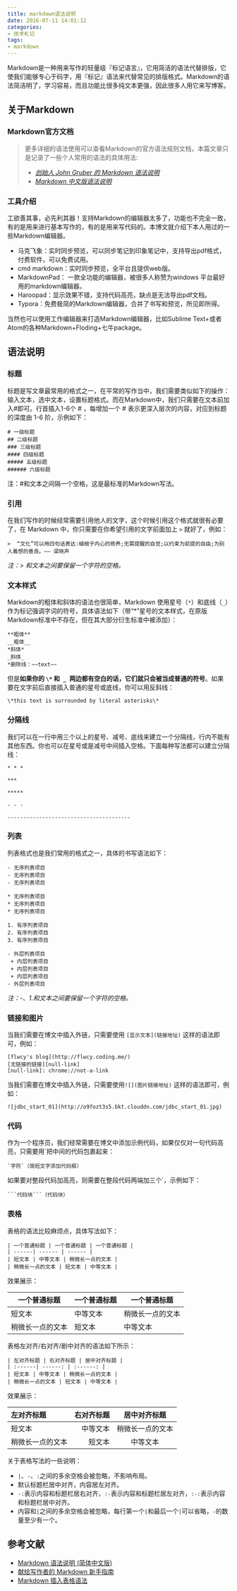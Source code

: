 ```yaml
---
title: markdown语法说明
date: 2016-07-11 14:01:12
categories:
- 技术札记
tags:
- markdown
---
```

Markdown是一种用来写作的轻量级『标记语言』，它用简洁的语法代替排版，它使我们能够专心于码字，用『标记』语法来代替常见的排版格式。Markdown的语法简洁明了，学习容易，而且功能比很多纯文本更强，因此很多人用它来写博客。
<!-- more -->

## 关于Markdown

### Markdown官方文档
>更多详细的语法使用可以查看Markdown的官方语法规则文档，本篇文章只是记录了一些个人常用的语法的具体用法:
>
>* [*创始人 John Gruber 的 Markdown 语法说明*](http://daringfireball.net/projects/markdown/syntax)
>* [*Markdown 中文版语法说明*](http://wowubuntu.com/markdown/#list)


### 工具介绍

工欲善其事，必先利其器！支持Markdown的编辑器太多了，功能也不完全一致，有的是用来进行基本写作的，有的是用来写代码的。本博文就介绍下本人用过的一些Markdown编辑器。

* 马克飞象：实时同步预览，可以同步笔记到印象笔记中，支持导出pdf格式，付费软件，可以免费试用。
* cmd markdown：实时同步预览，全平台且提供web版。
* MarkdownPad： 一款全功能的编辑器，被很多人称赞为windows 平台最好用的markdown编辑器。
* Haroopad：显示效果不错，支持代码高亮，缺点是无法导出pdf文档。
* Typora：免费极简的Markdown编辑器，合并了书写和预览，所见即所得。

当然也可以使用工作编辑器来打造Markdown编辑器，比如Sublime Text+或者Atom的各种Markdown+Floding+七牛package。 

## 语法说明

### 标题

标题是写文章最常用的格式之一，在平常的写作当中，我们需要类似如下的操作：输入文本，选中文本，设置标题格式。而在Markdown中，我们只需要在文本前加入#即可。行首插入1-6个 # ，每增加一个 # 表示更深入层次的内容，对应到标题的深度由 1-6 阶，示例如下：

```
# 一级标题
## 二级标题
### 三级标题
#### 四级标题
##### 五级标题
###### 六级标题
```

注：#和文本之间隔一个空格，这是最标准的Markdown写法。

### 引用

在我们写作的时候经常需要引用他人的文字，这个时候引用这个格式就很有必要了，在 Markdown 中，你只需要在你希望引用的文字前面加上 `>` 就好了，例如：

```
>  “文化”可以用四句话表达:植根于内心的修养;无需提醒的自觉;以约束为前提的自由;为别人着想的善良。—— 梁晓声
```

*注：> 和文本之间要保留一个字符的空格。*

### 文本样式

Markdown的粗体和斜体的语法也很简单，Markdown 使用星号（`*`）和底线（`_`）作为标记强调字词的符号，具体语法如下（带“*”星号的文本样式，在原版Markdown标准中不存在，但在其大部分衍生标准中被添加）：

```
**粗体**
__粗体__
*斜体*
_斜体_
*删除线：~~text~~
```

但是**如果你的 `\*` 和` _ `两边都有空白的话，它们就只会被当成普通的符号**。如果要在文字前后直接插入普通的星号或底线，你可以用反斜线：

```
\*this text is surrounded by literal asterisks\*
```

### 分隔线

我们可以在一行中用三个以上的星号、减号、底线来建立一个分隔线，行内不能有其他东西。你也可以在星号或是减号中间插入空格。下面每种写法都可以建立分隔线：

```
* * *

***

*****

- - -

---------------------------------------
```

### 列表

列表格式也是我们常用的格式之一，具体的书写语法如下：

```
- 无序列表项目
- 无序列表项目
- 无序列表项目

* 无序列表项目
* 无序列表项目
* 无序列表项目

1. 有序列表项目
2. 有序列表项目
3. 有序列表项目

- 外层列表项目
 + 内层列表项目
 + 内层列表项目
 + 内层列表项目
- 外层列表项目
```

*注：-、1.和文本之间要保留一个字符的空格。*

### 链接和图片

当我们需要在博文中插入外链，只需要使用 `[显示文本](链接地址)` 这样的语法即可，例如：

```
[flwcy's blog](http://flwcy.coding.me/)
[无链接的链接][null-link]
[null-link]: chrome://not-a-link
```

当我们需要在博文中插入外链，只需要使用`![](图片链接地址)` 这样的语法即可，例如：

```
![jdbc_start_01](http://o9fozt3s5.bkt.clouddn.com/jdbc_start_01.jpg)
```

### 代码

作为一个程序员，我们经常需要在博文中添加示例代码，如果仅仅对一句代码高亮，只需要用`把中间的代码包裹起来：

```
`字符`（简短文字添加代码框）
```

如果要对整段代码加高亮，则需要在整段代码两端加三个`，示例如下：

```
​```代码块```（代码块）
```

### 表格

表格的语法比较麻烦点，具体写法如下：

```
| 一个普通标题 | 一个普通标题 | 一个普通标题 |
| ------| ------ | ------ |
| 短文本 | 中等文本 | 稍微长一点的文本 |
| 稍微长一点的文本 | 短文本 | 中等文本 |
```

效果展示：

| 一个普通标题   | 一个普通标题 | 一个普通标题   |
| -------- | ------ | -------- |
| 短文本      | 中等文本   | 稍微长一点的文本 |
| 稍微长一点的文本 | 短文本    | 中等文本     |

表格左对齐/右对齐/剧中对齐的语法如下所示：

```
| 左对齐标题 | 右对齐标题 | 居中对齐标题 |
| :------| ------: | :------: |
| 短文本 | 中等文本 | 稍微长一点的文本 |
| 稍微长一点的文本 | 短文本 | 中等文本 |
```

效果展示：

| 左对齐标题    | 右对齐标题 |  居中对齐标题  |
| :------- | ----: | :------: |
| 短文本      |  中等文本 | 稍微长一点的文本 |
| 稍微长一点的文本 |   短文本 |   中等文本   |

关于表格写法的一些说明：

- `|`、`-`、`:`之间的多余空格会被忽略，不影响布局。
- 默认标题栏居中对齐，内容居左对齐。
- `-:`表示内容和标题栏居右对齐，`:-`表示内容和标题栏居左对齐，`:-:`表示内容和标题栏居中对齐。
- 内容和`|`之间的多余空格会被忽略，每行第一个`|`和最后一个`|`可以省略，`-`的数量至少有一个。

## 参考文献

* [Markdown 语法说明 (简体中文版)](http://www.appinn.com/markdown/)
* [献给写作者的 Markdown 新手指南](http://www.jianshu.com/p/q81RER/)
* [Markdown 插入表格语法](http://glgjing.github.io/blog/2015/04/03/markdown-biao-ge-yu-fa/)

